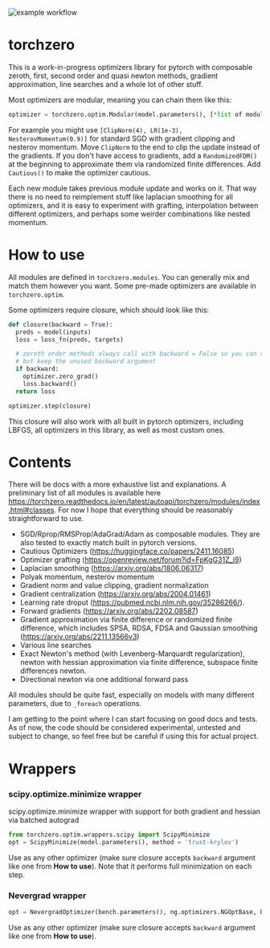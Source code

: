 ![example workflow](https://github.com/inikishev/torchzero/actions/workflows/tests.yml/badge.svg)
# torchzero
This is a work-in-progress optimizers library for pytorch with composable zeroth, first, second order and quasi newton methods, gradient approximation, line searches and a whole lot of other stuff.

Most optimizers are modular, meaning you can chain them like this:
```py
optimizer = torchzero.optim.Modular(model.parameters(), [*list of modules*])`
```
For example you might use `[ClipNorm(4), LR(1e-3), NesterovMomentum(0.9)]` for standard SGD with gradient clipping and nesterov momentum. Move `ClipNorm` to the end to clip the update instead of the gradients. If you don't have access to gradients, add a `RandomizedFDM()` at the beginning to approximate them via randomized finite differences. Add `Cautious()` to make the optimizer cautious.

Each new module takes previous module update and works on it. That way there is no need to reimplement stuff like laplacian smoothing for all optimizers, and it is easy to experiment with grafting, interpolation between different optimizers, and perhaps some weirder combinations like nested momentum. 

# How to use

All modules are defined in `torchzero.modules`. You can generally mix and match them however you want. Some pre-made optimizers are available in `torchzero.optim`.

Some optimizers require closure, which should look like this:
```py
def closure(backward = True):
  preds = model(inputs)
  loss = loss_fn(preds, targets)

  # zeroth order methods always call with backward = False so you can remove this part if you use them,
  # but keep the unused backward argument
  if backward:
    optimizer.zero_grad()
    loss.backward()
  return loss

optimizer.step(closure)
```
This closure will also work with all built in pytorch optimizers, including LBFGS, all optimizers in this library, as well as most custom ones.

# Contents
There will be docs with a more exhaustive list and explanations. A preliminary list of all modules is available here https://torchzero.readthedocs.io/en/latest/autoapi/torchzero/modules/index.html#classes. For now I hope that everything should be reasonably straightforward to use.
- SGD/Rprop/RMSProp/AdaGrad/Adam as composable modules. They are also tested to exactly match built in pytorch versions.
- Cautious Optimizers (https://huggingface.co/papers/2411.16085)
- Optimizer grafting (https://openreview.net/forum?id=FpKgG31Z_i9)
- Laplacian smoothing (https://arxiv.org/abs/1806.06317)
- Polyak momentum, nesterov momentum
- Gradient norm and value clipping, gradient normalization
- Gradient centralization (https://arxiv.org/abs/2004.01461)
- Learning rate droput (https://pubmed.ncbi.nlm.nih.gov/35286266/).
- Forward gradients (https://arxiv.org/abs/2202.08587)
- Gradient approximation via finite difference or randomized finite difference, which includes SPSA, RDSA, FDSA and Gaussian smoothing (https://arxiv.org/abs/2211.13566v3)
- Various line searches
- Exact Newton's method (with Levenberg-Marquardt regularization), newton with hessian approximation via finite difference, subspace finite differences newton.
- Directional newton via one additional forward pass

All modules should be quite fast, especially on models with many different parameters, due to `_foreach` operations.

I am getting to the point where I can start focusing on good docs and tests. As of now, the code should be considered experimental, untested and subject to change, so feel free but be careful if using this for actual project.


# Wrappers
### scipy.optimize.minimize wrapper
scipy.optimize.minimize wrapper with support for both gradient and hessian via batched autograd
```py
from torchzero.optim.wrappers.scipy import ScipyMinimize
opt = ScipyMinimize(model.parameters(), method = 'trust-krylov')
```
Use as any other optimizer (make sure closure accepts `backward` argument like one from **How to use**). Note that it performs full minimization on each step. 

### Nevergrad wrapper
```py
opt = NevergradOptimizer(bench.parameters(), ng.optimizers.NGOptBase, budget = 1000)
```
Use as any other optimizer (make sure closure accepts `backward` argument like one from **How to use**).
